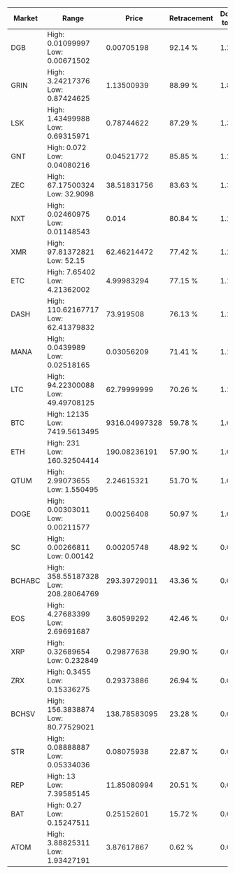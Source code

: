 | Market | Range | Price| Retracement | Doubles to 50% |
| --- | --- | --- | --- | --- |
| DGB | High: 0.01099997<br />Low: 0.00671502 | 0.00705198 | 92.14 % | 1.26 |
| GRIN | High: 3.24217376<br />Low: 0.87424625 | 1.13500939 | 88.99 % | 1.81 |
| LSK | High: 1.43499988<br />Low: 0.69315971 | 0.78744622 | 87.29 % | 1.35 |
| GNT | High: 0.072<br />Low: 0.04080216 | 0.04521772 | 85.85 % | 1.25 |
| ZEC | High: 67.17500324<br />Low: 32.9098 | 38.51831756 | 83.63 % | 1.30 |
| NXT | High: 0.02460975<br />Low: 0.01148543 | 0.014 | 80.84 % | 1.29 |
| XMR | High: 97.81372821<br />Low: 52.15 | 62.46214472 | 77.42 % | 1.20 |
| ETC | High: 7.65402<br />Low: 4.21362002 | 4.99983294 | 77.15 % | 1.19 |
| DASH | High: 110.62167717<br />Low: 62.41379832 | 73.919508 | 76.13 % | 1.17 |
| MANA | High: 0.0439989<br />Low: 0.02518165 | 0.03056209 | 71.41 % | 1.13 |
| LTC | High: 94.22300088<br />Low: 49.49708125 | 62.79999999 | 70.26 % | 1.14 |
| BTC | High: 12135<br />Low: 7419.5613495 | 9316.04997328 | 59.78 % | 1.05 |
| ETH | High: 231<br />Low: 160.32504414 | 190.08236191 | 57.90 % | 1.03 |
| QTUM | High: 2.99073655<br />Low: 1.550495 | 2.24615321 | 51.70 % | 1.01 |
| DOGE | High: 0.00303011<br />Low: 0.00211577 | 0.00256408 | 50.97 % | 1.00 |
| SC | High: 0.00266811<br />Low: 0.00142 | 0.00205748 | 48.92 % | 0.00 |
| BCHABC | High: 358.55187328<br />Low: 208.28064769 | 293.39729011 | 43.36 % | 0.00 |
| EOS | High: 4.27683399<br />Low: 2.69691687 | 3.60599292 | 42.46 % | 0.00 |
| XRP | High: 0.32689654<br />Low: 0.232849 | 0.29877638 | 29.90 % | 0.00 |
| ZRX | High: 0.3455<br />Low: 0.15336275 | 0.29373886 | 26.94 % | 0.00 |
| BCHSV | High: 156.3838874<br />Low: 80.77529021 | 138.78583095 | 23.28 % | 0.00 |
| STR | High: 0.08888887<br />Low: 0.05334036 | 0.08075938 | 22.87 % | 0.00 |
| REP | High: 13<br />Low: 7.39585145 | 11.85080994 | 20.51 % | 0.00 |
| BAT | High: 0.27<br />Low: 0.15247511 | 0.25152601 | 15.72 % | 0.00 |
| ATOM | High: 3.88825311<br />Low: 1.93427191 | 3.87617867 | 0.62 % | 0.00 |
